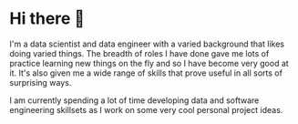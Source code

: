 # Hi there 👋

I'm a data scientist and data engineer with a varied background that likes doing varied things.  The breadth of roles I have done gave me lots of practice learning new things on the fly and so I have become very good at it.  It's also given me a wide range of skills that prove useful in all sorts of surprising ways.

I am currently spending a lot of time developing data and software engineering skillsets as I work on some very cool personal project ideas.
